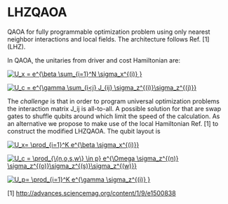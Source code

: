 # LHZQAOA

QAOA for fully programmable optimization problem using only nearest neighbor interactions and local fields. The architecture follows Ref. [1] (LHZ).

In QAOA, the unitaries from driver and cost Hamiltonian are:

<a href="https://www.codecogs.com/eqnedit.php?latex=U_x&space;=&space;e^{\beta&space;\sum_{i=1}^N&space;\sigma_x^{(i)}&space;}" target="_blank"><img src="https://latex.codecogs.com/gif.latex?U_x&space;=&space;e^{\beta&space;\sum_{i=1}^N&space;\sigma_x^{(i)}&space;}" title="U_x = e^{\beta \sum_{i=1}^N \sigma_x^{(i)} }" /></a>

<a href="https://www.codecogs.com/eqnedit.php?latex=U_c&space;=&space;e^{\gamma&space;\sum_{i=1}^N&space;h_i&space;\sigma_z^{(i)}&space;&plus;&space;\sum_{i<j}&space;J_{ij}&space;\sigma_z^{(i)}\sigma_z^{(j)}}" target="_blank"><img src="https://latex.codecogs.com/gif.latex?U_c&space;=&space;e^{\gamma&space;\sum_{i=1}^N&space;h_i&space;\sigma_z^{(i)}&space;&plus;&space;\sum_{i<j}&space;J_{ij}&space;\sigma_z^{(i)}\sigma_z^{(j)}}" title="U_c = e^{\gamma \sum_{i<j} J_{ij} \sigma_z^{(i)}\sigma_z^{(j)}}" /></a>

The _challenge_ is that in order to program universal optimization problems the interaction matrix J_ij is all-to-all. A possible solution for that are swap gates to shuffle qubits around which limit the speed of the calculation. As an alternative we propose to make use of the local Hamiltonian Ref. [1] to construct the modified LHZQAOA. The qubit layout is 

<a href="https://www.codecogs.com/eqnedit.php?latex=U_x=&space;\prod_{i=1}^K&space;e^{\beta&space;\sigma_x^{(i)}}" target="_blank"><img src="https://latex.codecogs.com/gif.latex?U_x=&space;\prod_{i=1}^K&space;e^{\beta&space;\sigma_x^{(i)}}" title="U_x= \prod_{i=1}^K e^{\beta \sigma_x^{(i)}}" /></a>

<a href="https://www.codecogs.com/eqnedit.php?latex=U_c&space;=&space;\prod_{\{n,o,s,w\}&space;\in&space;p}&space;e^{\Omega&space;\sigma_z^{(n)}&space;\sigma_z^{(o)}\sigma_z^{(s)}\sigma_z^{(w)}}" target="_blank"><img src="https://latex.codecogs.com/gif.latex?U_c&space;=&space;\prod_{\{n,o,s,w\}&space;\in&space;p}&space;e^{\Omega&space;\sigma_z^{(n)}&space;\sigma_z^{(o)}\sigma_z^{(s)}\sigma_z^{(w)}}" title="U_c = \prod_{\{n,o,s,w\} \in p} e^{\Omega \sigma_z^{(n)} \sigma_z^{(o)}\sigma_z^{(s)}\sigma_z^{(w)}}" /></a>

<a href="https://www.codecogs.com/eqnedit.php?latex=U_p=&space;\prod_{i=1}^K&space;e^{\gamma&space;\sigma_z^{(i)}&space;}" target="_blank"><img src="https://latex.codecogs.com/gif.latex?U_p=&space;\prod_{i=1}^K&space;e^{\gamma&space;\sigma_z^{(i)}&space;}" title="U_p= \prod_{i=1}^K e^{\gamma \sigma_z^{(i)} }" /></a>


 [1] http://advances.sciencemag.org/content/1/9/e1500838
